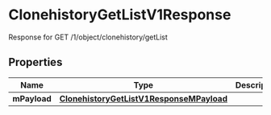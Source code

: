 

# ClonehistoryGetListV1Response

Response for GET /1/object/clonehistory/getList

## Properties

| Name | Type | Description | Notes |
|------------ | ------------- | ------------- | -------------|
|**mPayload** | [**ClonehistoryGetListV1ResponseMPayload**](ClonehistoryGetListV1ResponseMPayload.md) |  |  |



